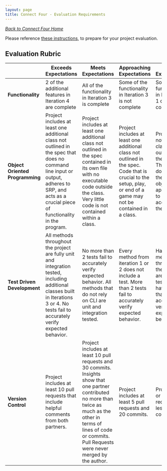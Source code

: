 ```yaml
---
layout: page
title: Connect Four - Evaluation Requirements
---
```


_[Back to Connect Four Home](./index)_


Please reference [these instructions](./evaluation), to prepare for your project evaluation.

## Evaluation Rubric

<br> | **Exceeds Expectations** | **Meets Expectations** | **Approaching Expectations** | **Below Expectations**
-- | --- | --- | --- | ---
**Functionality** | 2 of the additional features in Iteration 4 are complete | All of the functionality in Iteration 3 is complete | Some of the functionality in Iteration 3 is not complete | Some of the functionality in Iterations 1 or 2 is not complete |
**Object Oriented Programming** | Project includes at least one additional class not outlined in the spec that does no command line input or output, adheres to SRP, and acts as a crucial piece of functionality in the program. | Project includes at least one additional class not outlined in the spec contained in its own file with no executable code outside the class. Very little code is not contained within a class. | Project includes at least one additional class not outlined in the spec. Code that is crucial to the setup, play, or end of a game may not be contained in a class. | Project does not include a class not outlined in the spec. The project does not use the required objects appropriately to accomplish the task. |
**Test Driven Development** | All methods throughout the project are fully unit and integration tested, including additional classes built in Iterations 3 or 4. No tests fail to accurately verify expected behavior. | No more than 2 tests fail to accurately verify expected behavior. All methods that do not rely on CLI are unit and integration tested. | Every method from iteration 1 or 2 does not include a test. More than 2 tests fail to accurately verify expected behavior. | Half the methods throughout the project are not tested or have tests that do not accurately verify expected behavior. |
**Version Control** | Project includes at least 10 pull requests that include helpful comments from both partners. | Project includes at least 10 pull requests and 30 commits. Insights show that one partner contributed no more than twice as much as the other in terms of lines of code or commits. Pull Requests were never merged by the author. | Project includes at least 5 pull requests and 20 commits. | Project has 5 or fewer pull requests or less than 20 commits. |
